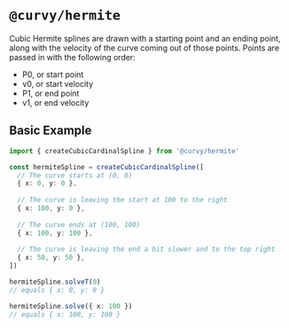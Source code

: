 # `@curvy/hermite`

Cubic Hermite splines are drawn with a starting point and an ending point, along with the velocity of the curve coming
out of those points. Points are passed in with the following order:
* P0, or start point
* v0, or start velocity
* P1, or end point
* v1, or end velocity

## Basic Example

```typescript
import { createCubicCardinalSpline } from '@curvy/hermite'

const hermiteSpline = createCubicCardinalSpline([
  // The curve starts at (0, 0)
  { x: 0, y: 0 },
  
  // The curve is leaving the start at 100 to the right
  { x: 100, y: 0 },
  
  // The curve ends at (100, 100)
  { x: 100, y: 100 },
  
  // The curve is leaving the end a bit slower and to the top right
  { x: 50, y: 50 },
])

hermiteSpline.solveT(0)
// equals { x: 0, y: 0 }

hermiteSpline.solve({ x: 100 })
// equals { x: 100, y: 100 }
```